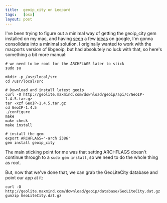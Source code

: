 ```yaml
---
title:  geoip_city on Leopard
tags:   [osx]
layout: post
---
```


I've been trying to figure out a minimal way of getting the geoip_city gem installed on my mac, and having [seen][] a few [ideas][] on google, I'm gonna consolidate into a minimal solution.  I originally wanted to work with the macports version of libgeoip, but had absolutely no luck with that, so here's something a bit more manual:

[seen]: http://snippets.aktagon.com/snippets/179-Geolocation-with-MaxMind-s-GeoIP-and-the-geoip-city-RubyGem
[ideas]: http://www.rubynarails.com/22/8/2008/how-to-install-geoip_city-gem-on-leopard

    # we need to be root for the ARCHFLAGS later to stick
    sudo su
  
    mkdir -p /usr/local/src
    cd /usr/local/src
  
    # Download and install latest geoip
    curl -O http://geolite.maxmind.com/download/geoip/api/c/GeoIP-1.4.5.tar.gz
    tar -xzf GeoIP-1.4.5.tar.gz
    cd GeoIP-1.4.5
    ./configure
    make
    make check
    make install
  
    # install the gem
    export ARCHFLAGS='-arch i386'
    gem install geoip_city

The main sticking point for me was that setting ARCHFLAGS doesn't continue through to a `sudo gem install`, so we need to do the whole thing as root.

But, now that we've done that, we can grab the GeoLiteCity database and point our app at it:

    curl -O http://geolite.maxmind.com/download/geoip/database/GeoLiteCity.dat.gz
    gunzip GeoLiteCity.dat.gz
